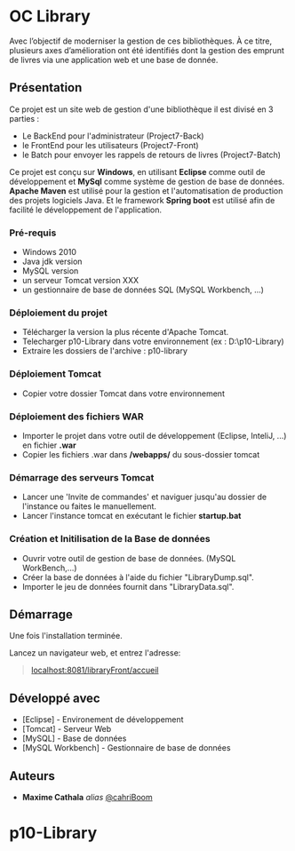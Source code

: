 # OC Library

Avec l’objectif de moderniser la gestion de ces bibliothèques.
À ce titre, plusieurs axes d’amélioration ont été identifiés dont la gestion des emprunt de livres via une application web et une base de donnée.  

## Présentation

Ce projet est un site web de gestion d'une bibliothèque il est divisé en 3 parties :
- Le BackEnd pour l'administrateur (Project7-Back)
- le FrontEnd pour les utilisateurs (Project7-Front)
- le Batch pour envoyer les rappels de retours de livres (Project7-Batch)


Ce projet est conçu sur **Windows**, en utilisant **Eclipse** comme outil de développement et **MySql** comme système de gestion de base de données.
**Apache Maven** est utilisé pour la gestion et l'automatisation de production des projets logiciels Java. Et le framework **Spring boot** est utilisé afin de facilité le développement de l'application.

### Pré-requis

- Windows 2010
- Java jdk version 
- MySQL version 
- un serveur Tomcat version XXX
- un gestionnaire de base de données SQL (MySQL Workbench, ...)


### Déploiement du projet
- Télécharger la version la plus récente d'Apache Tomcat.
- Telecharger p10-Library dans votre environnement (ex : D:\p10-Library)
- Extraire les dossiers de l'archive : p10-library 

### Déploiement Tomcat
- Copier votre dossier Tomcat dans votre environnement


### Déploiement des fichiers WAR
- Importer le projet dans votre outil de développement (Eclipse, InteliJ, ...) en fichier **.war**
- Copier les fichiers .war dans **/webapps/** du sous-dossier tomcat


### Démarrage des serveurs Tomcat
- Lancer une 'Invite de commandes' et naviguer jusqu'au dossier de l'instance ou faites le manuellement.
- Lancer l'instance tomcat en exécutant le fichier **startup.bat**


### Création et Initilisation de la Base de données
- Ouvrir votre outil de gestion de base de données. (MySQL WorkBench,...)
- Créer la base de données à l'aide du fichier "LibraryDump.sql".
- Importer le jeu de données fournit dans "LibraryData.sql".


## Démarrage

Une fois l'installation terminée.

Lancez un navigateur web, et entrez l'adresse:
> [localhost:8081/libraryFront/accueil](http://localhost:8081/libraryFront/accueil)

## Développé avec

* [Eclipse] - Environement de développement
* [Tomcat] - Serveur Web
* [MySQL] - Base de données
* [MySQL Workbench] - Gestionnaire de base de données


## Auteurs
* **Maxime Cathala** _alias_ [@cahriBoom](https://github.com/cahriBoom)
# p10-Library
